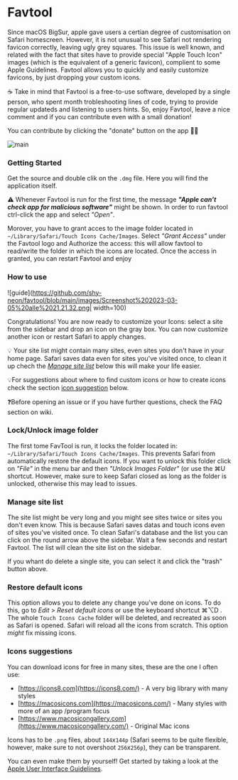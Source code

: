 # Favtool

Since macOS BigSur, apple gave users a certian degree of customisation on Safari homescreen. However, it is not unusual to see Safari not rendering favicon correctly, leaving ugly grey squares. This issue is well known, and related with the fact that sites have to provide special "Apple Touch Icon" images (which is the equivalent of a generic favicon), complient to some Apple Guidelines. Favtool allows you to quickly and easily customize favicons, by just dropping your custom icons. 

☕️ Take in mind that Favtool is a free-to-use software, developed by a single person, who spent month trobleshooting lines of code, trying to provide regular updateds and listening to users hints. So, enjoy  Favtool, leave a nice comment and if you can contribute even with a small donation! 

You can contribute by clicking the "donate" button on the app 🙏🏻 

![main](https://github.com/shy-neon/favtool/blob/main/images/main.gif)



### Getting Started

Get the source and double clik on the `.dmg` file. Here you will find the application itself.

⚠️ Whenever Favtool is run for the first time, the message ***"Apple can’t check app for malicious software"*** might be shown. In order to run favtool ctrl-click the app and select *"Open"*.

Morover, you have to grant acces to the image folder located in  `~/Library/Safari/Touch Icons Cache/Images`.  Select *"Grant Access"* under the Favtool logo and Authorize the access: this will allow favtool to read/write the folder in which the icons are located. Once the access in granted, you can restart Favtool and enjoy

### How to use

![guide](https://github.com/shy-neon/favtool/blob/main/images/Screenshot%202023-03-05%20alle%2021.21.32.png| width=100)

Congratulations! You are now ready to customize your Icons: select a site from the sidebar and drop an icon on the gray box. You can now customize another icon or restart Safari to apply changes.

💡 Your site list might contain many sites, even sites you don't have in your home page. Safari saves data even for sites you've visited once, to clean it up chech the  *[Manage site list](#Manage-site-list)* below this will make your life easier.

💡For suggestions about where to find custom icons or how to create icons check the section  [icon suggestion](#Icons-suggestions) below.

❓Before opening an issue or if you have further questions, check the FAQ section on wiki.

### Lock/Unlock image folder

The first tome FavTool is run, it locks the folder located in: `~/Library/Safari/Touch Icons Cache/Images`. This prevents Safari from automatically restore the default icons. If you want to unlock this folder click on *"File"* in the menu bar and then *"Unlock Images Folder"* (or use the ⌘U shortcut. However, make sure to keep Safari closed as long as the folder is unlocked, otherwise this may lead to issues.

### Manage site list

The site list might be very long and you might see sites twice or sites you don't even know. This is because Safari saves datas and touch icons even of sites you've visited once. To clean Safari's database and the list you can click on the round arrow above the sidebar. Wait a few seconds and restart Favtool. The list will clean the site list on the sidebar. 

If you whant do delete a single site, you can select it and click the "trash" button above.

### Restore default icons

This option allows you to delete any change you've done on icons. To do this, go to *Edit* > *Reset default icons* or use the keyboard shortcut ⌘⌥D . The whole `Touch Icons Cache` folder will be deleted, and recreated as soon as Safari is opened. Safari will reload all the icons from scratch. This option *might* fix missing icons.

### Icons suggestions

You can download icons for free in many sites, these are the one I often use:

- [https://icons8.com](https://icons8.com/) - A very big library with many styles
- [https://macosicons.com](https://macosicons.com/) - Many styles with more of an app /program focus
- [https://www.macosicongallery.com](https://www.macosicongallery.com/) - Original Mac icons

Icons has to be `.png` files, about `144`x`144p` (Safari seems to be quite flexible, however, make sure to not overshoot `256`x`256p`), they can be transparent.

You can even make them by yourself! Get started by taking a look at the [Apple User Interface Guidelines](https://developer.apple.com/design/human-interface-guidelines/macos/icons-and-images/app-icon/).

